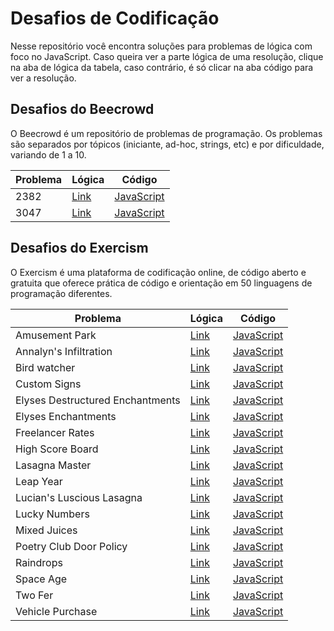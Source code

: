 # Desafios de Codificação

Nesse repositório você encontra soluções para problemas de lógica com foco no JavaScript. Caso queira ver a parte lógica de uma resolução, clique na aba de lógica da tabela, caso contrário, é só clicar na aba código para ver a resolução.

## Desafios do Beecrowd

O Beecrowd é um repositório de problemas de programação. Os problemas são separados por tópicos (iniciante, ad-hoc, strings, etc) e por dificuldade, variando de 1 a 10.

| **Problema** | **Lógica**                      | **Código**                            |
| ------------ | ------------------------------- | ------------------------------------- |
| 2382         | [Link](beecrowd/logica/2382.md) | [JavaScript](beecrowd/codigo/2382.js) |
| 3047         | [Link](beecrowd/logica/3047.md) | [JavaScript](beecrowd/codigo/3047.js) |

## Desafios do Exercism

O Exercism é uma plataforma de codificação online, de código aberto e gratuita que oferece prática de código e orientação em 50 linguagens de programação diferentes.

| **Problema**              | **Lógica**                                          | **Código**                                                |
| ------------------------- | --------------------------------------------------- | --------------------------------------------------------- |
| Amusement Park            | [Link](exercism/logica/amusement-park.md)           | [JavaScript](exercism/codigo/amusement-park.js)           |
| Annalyn's Infiltration    | [Link](exercism/logica/annalyns-infiltration.md)    | [JavaScript](exercism/codigo/annalyns-infiltration.js)    |
| Bird watcher              | [Link](exercism/logica/bird-watcher.md)             | [JavaScript](exercism/codigo/bird-watcher.js)             |
| Custom Signs              | [Link](exercism/logica/custom-signs.md)             | [JavaScript](exercism/codigo/custom-signs.js)             |
| Elyses Destructured Enchantments| [Link](exercism/logica/elyses-destructured-enchantments.md)      | [JavaScript](exercism/codigo/elyses-destructured-enchantments.js)             |
| Elyses Enchantments       | [Link](exercism/logica/elyses-enchantments.md)      | [JavaScript](exercism/codigo/elyses-enchantments.js)  
| Freelancer Rates          | [Link](exercism/logica/freelancer-rates.md)         | [JavaScript](exercism/codigo/freelancer-rates.js)         |
| High Score Board          | [Link](exercism/logica/high-score-board.md)         | [JavaScript](exercism/codigo/high-score-board.js)         |
| Lasagna Master            | [Link](exercism/logica/lasagna-master.md)           | [JavaScript](exercism/codigo/lasagna-master.js)           |
| Leap Year                 | [Link](exercism/logica/leap-year.md)                | [JavaScript](exercism/codigo/leap-year.js)                |
| Lucian's Luscious Lasagna | [Link](exercism/logica/lucians-luscious-lasagna.md) | [JavaScript](exercism/codigo/lucians-luscious-lasagna.js) |
| Lucky Numbers             | [Link](exercism/logica/lucky-numbers.md)            | [JavaScript](exercism/codigo/lucky-numbers.js)            |
| Mixed Juices              | [Link](exercism/logica/mixed-juices.md)             | [JavaScript](exercism/codigo/mixed-juices.js)             |
| Poetry Club Door Policy   | [Link](exercism/logica/poetry-club-door-policy.md)  | [JavaScript](exercism/codigo/poetry-club-door-policy.js)  |
| Raindrops                 | [Link](exercism/logica/raindrops.md)                | [JavaScript](exercism/codigo/raindrops.js)  |
| Space Age                 | [Link](exercism/logica/space-age.md)                | [JavaScript](exercism/codigo/space-age.js)                |
| Two Fer                   | [Link](exercism/logica/two-fer.md)                  | [JavaScript](exercism/codigo/two-fer.js)                  |
| Vehicle Purchase          | [Link](exercism/logica/vehicle-purchase.md)         | [JavaScript](exercism/codigo/vehicle-purchase.js)         |
